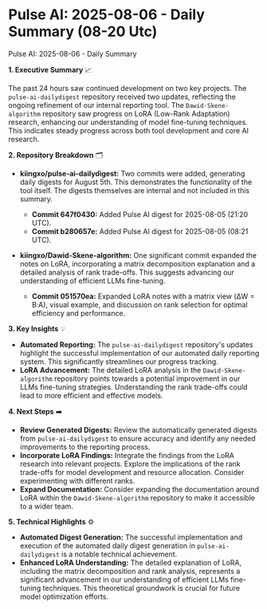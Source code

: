 # Pulse AI: 2025-08-06 - Daily Summary (08-20 Utc)

Pulse AI: 2025-08-06 - Daily Summary

**1. Executive Summary** 📈

The past 24 hours saw continued development on two key projects.  The `pulse-ai-dailydigest` repository received two updates, reflecting the ongoing refinement of our internal reporting tool.  The `Dawid-Skene-algorithm` repository saw progress on LoRA (Low-Rank Adaptation) research, enhancing our understanding of model fine-tuning techniques.  This indicates steady progress across both tool development and core AI research.

**2. Repository Breakdown** 🗂️

* **kiingxo/pulse-ai-dailydigest:**  Two commits were added, generating daily digests for August 5th.  This demonstrates the functionality of the tool itself.  The digests themselves are internal and not included in this summary.

    * **Commit 647f0430:** Added Pulse AI digest for 2025-08-05 (21:20 UTC).
    * **Commit b280657e:** Added Pulse AI digest for 2025-08-05 (08:21 UTC).

* **kiingxo/Dawid-Skene-algorithm:** One significant commit expanded the notes on LoRA, incorporating a matrix decomposition explanation and a detailed analysis of rank trade-offs. This suggests advancing our understanding of efficient LLMs fine-tuning.

    * **Commit 051570ea:**  Expanded LoRA notes with a matrix view (ΔW = B·A), visual example, and discussion on rank selection for optimal efficiency and performance.


**3. Key Insights** 💡

* **Automated Reporting:** The `pulse-ai-dailydigest` repository's updates highlight the successful implementation of our automated daily reporting system. This significantly streamlines our progress tracking.
* **LoRA Advancement:** The detailed LoRA analysis in the `Dawid-Skene-algorithm` repository points towards a potential improvement in our LLMs fine-tuning strategies.  Understanding the rank trade-offs could lead to more efficient and effective models.


**4. Next Steps** ➡️

* **Review Generated Digests:**  Review the automatically generated digests from `pulse-ai-dailydigest` to ensure accuracy and identify any needed improvements to the reporting process.
* **Incorporate LoRA Findings:** Integrate the findings from the LoRA research into relevant projects. Explore the implications of the rank trade-offs for model development and resource allocation.  Consider experimenting with different ranks.
* **Expand Documentation:** Consider expanding the documentation around LoRA within the `Dawid-Skene-algorithm` repository to make it accessible to a wider team.

**5. Technical Highlights** ⚙️

* **Automated Digest Generation:** The successful implementation and execution of the automated daily digest generation in `pulse-ai-dailydigest` is a notable technical achievement.
* **Enhanced LoRA Understanding:** The detailed explanation of LoRA, including the matrix decomposition and rank analysis, represents a significant advancement in our understanding of efficient LLMs fine-tuning techniques.  This theoretical groundwork is crucial for future model optimization efforts.
